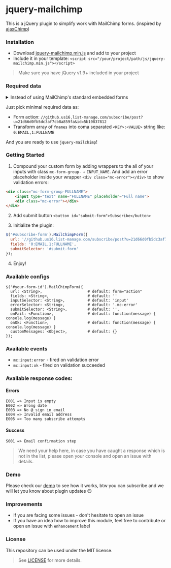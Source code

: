# jquery-mailchimp

This is a jQuery plugin to simplify work with MailChimp forms. (inspired by [ajaxChimp][1])

### Installation

* Download [jquery-mailchimp.min.js][2] and add to your project
* Include it in your template: `<script src="/your/project/path/js/jquery-mailchimp.min.js"></script>`

> Make sure you have jQuery v1.9+ included in your project

### Required data

<details>
<summary>Instead of using MailChimp's standard embedded forms</summary>

```html
<!-- Begin MailChimp Signup Form -->
<link href="//cdn-images.mailchimp.com/embedcode/classic-10_7.css" rel="stylesheet" type="text/css">
<style type="text/css">
  #mc_embed_signup{background:#fff; clear:left; font:14px Helvetica,Arial,sans-serif; }
</style>
<div id="mc_embed_signup">
    <form action="https://github.us16.list-manage.com/subscribe/post?u=21d66d0fb5dc3af7cb8a859fa&amp;id=5b10837812" 
          method="post" id="mc-embedded-subscribe-form" 
          name="mc-embedded-subscribe-form" class="validate" 
          target="_blank" novalidate>
        <div id="mc_embed_signup_scroll">
            <h2>Subscribe to our mailing list</h2>
            <div class="indicates-required"><span class="asterisk">*</span> indicates required</div>
            <div class="mc-field-group">
                <label for="mce-EMAIL">Email Address </label>
                <input type="email" value="" name="EMAIL" class="required email" id="mce-EMAIL">
            </div>
            <div class="mc-field-group">
                <label for="mce-FULLNAME">Full Name </label>
                <input type="text" value="" name="FULLNAME" class="" id="mce-FULLNAME">
            </div>
            <div id="mce-responses" class="clear">
                <div class="response" id="mce-error-response" style="display:none"></div>
                <div class="response" id="mce-success-response" style="display:none"></div>
            </div>
            <div style="position: absolute; left: -5000px;" aria-hidden="true"><input type="text" name="xxx" tabindex="-1" value=""></div>
            <div class="clear">
            <input type="submit" value="Subscribe" name="subscribe" id="mc-embedded-subscribe" class="button"></div>
        </div>
    </form>
</div>
<script type='text/javascript' src='//s3.amazonaws.com/downloads.mailchimp.com/js/mc-validate.js'></script>
<script type='text/javascript'>
  (function($) {
    window.fnames = new Array(); 
    window.ftypes = new Array();
    fnames[0]='EMAIL';ftypes[0]='email';fnames[1]='FULLNAME';ftypes[1]='text';
  }(jQuery));
  var $mcj = jQuery.noConflict(true);
</script>
<!--End mc_embed_signup-->
```

</details>

Just pick minimal required data as:

* Form action: `//github.us16.list-manage.com/subscribe/post?u=21d66d0fb5dc3af7cb8a859fa&id=5b10837812`
* Transform array of `fnames` into coma separated `<KEY>:<VALUE>` string like: `0:EMAIL,1:FULLNAME`

And you are ready to use `jquery-mailchimp`!

### Getting Started

1. Compound your custom form by adding wrappers to the all of your inputs with class `mc-form-group-` + `INPUT_NAME`. 
And add an error placeholder inside your wrapper `<div class="mc-error"></div>` to show validation errors:

```html
<div class="mc-form-group-FULLNAME">
    <input type="text" name="FULLNAME" placeholder="Full name">
    <div class="mc-error"></div>
</div>
```

2. Add submit button `<button id="submit-form">Subscribe</button>`

3. Initialize the plugin:

```javascript
$('#subscribe-form').MailChimpForm({
  url: '//github.us16.list-manage.com/subscribe/post?u=21d66d0fb5dc3af7cb8a859fa&id=5b10837812',
  fields: '0:EMAIL,1:FULLNAME',
  submitSelector: '#submit-form'
});
```

4. Enjoy!

### Available configs

```text
$('#your-form-id').MailChimpForm({
  url: <String>,                    # default: form="action"
  fields: <String>,                 # default: ''
  inputSelector: <String>,          # default: 'input'
  errorSelector: <String>,          # default: '.mc-error'
  submitSelector: <String>,         # default: '',
  onFail: <Function>,               # default: function(message) { console.log(message) }
  onOk: <Function>,                 # default: function(message) { console.log(message) }
  customMessages: <Object>,         # default: {}
});
```

### Available events

* `mc:input:error` - fired on validation error
* `mc:input:ok` - fired on validation succeeded

### Available response codes:

#### Errors

```text
E001 => Input is empty
E002 => Wrong date
E003 => No @ sign in email
E004 => Invalid email address
E005 => Too many subscribe attempts
```

#### Success

```text
S001 => Email confirmation step
```

> We need your help here, in case you have caught a response which is not in the list, please open your console and open an issue with details. 

### Demo

Please check our [demo][3] to see how it works, btw you can subscribe and we will let you know about plugin updates :wink:

### Improvements

* If you are facing some issues - don't hesitate to open an issue
* If you have an idea how to improve this module, feel free to contribute or open an issue with `enhancement` label

### License

This repository can be used under the MIT license.
> See [LICENSE][4] for more details.

[1]: https://github.com/scdoshi/jquery-ajaxchimp
[2]: https://github.com/ddimitrioglo/jquery-mailchimp/blob/master/dist/jquery-mailchimp.min.js
[3]: https://ddimitrioglo.github.io/jquery-mailchimp/
[4]: https://github.com/ddimitrioglo/jquery-mailchimp/blob/master/LICENSE
